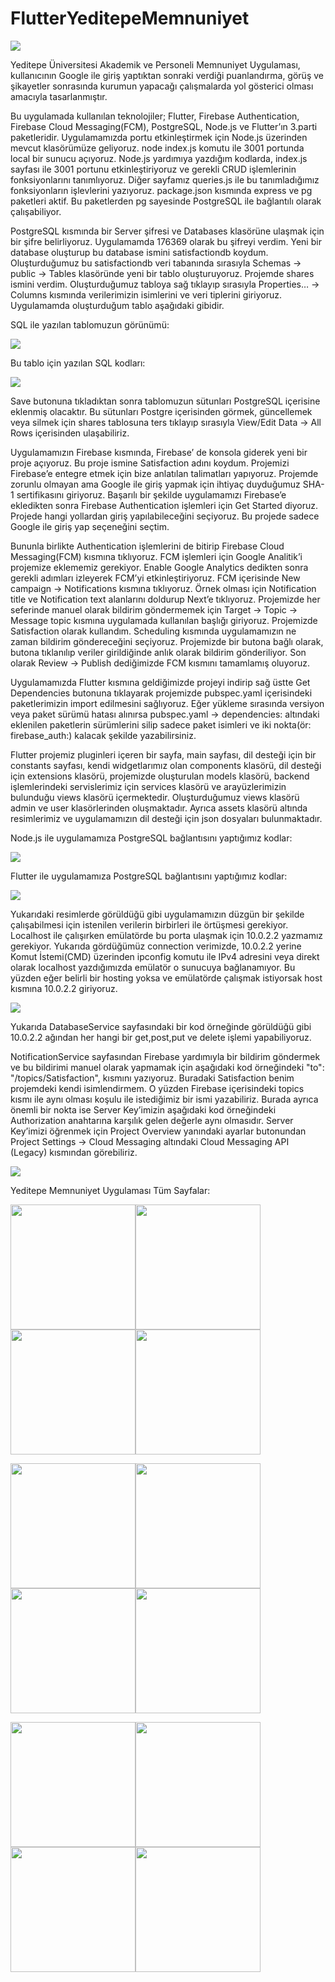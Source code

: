 # FlutterYeditepeMemnuniyet

![](https://github.com/anilyilmaz108/FlutterYeditepeMemnuniyet/blob/main/github_images/yeditepe.gif)

Yeditepe Üniversitesi Akademik ve Personeli Memnuniyet Uygulaması, kullanıcının Google ile giriş yaptıktan sonraki verdiği puanlandırma, görüş ve şikayetler sonrasında kurumun yapacağı çalışmalarda yol gösterici olması amacıyla tasarlanmıştır.

Bu uygulamada kullanılan teknolojiler; Flutter, Firebase Authentication, Firebase Cloud Messaging(FCM), PostgreSQL, Node.js ve Flutter’ın 3.parti paketleridir.
Uygulamamızda portu etkinleştirmek için Node.js üzerinden mevcut klasörümüze geliyoruz. node index.js komutu ile 3001 portunda local bir sunucu açıyoruz. Node.js yardımıya yazdığım kodlarda, index.js sayfası ile 3001 portunu etkinleştiriyoruz ve gerekli CRUD işlemlerinin fonksiyonlarını tanımlıyoruz. Diğer sayfamız queries.js ile bu tanımladığımız fonksiyonların işlevlerini yazıyoruz. package.json kısmında express ve pg paketleri aktif. Bu paketlerden pg sayesinde PostgreSQL ile bağlantılı olarak çalışabiliyor.

PostgreSQL kısmında bir Server şifresi ve Databases klasörüne ulaşmak için bir şifre belirliyoruz. Uygulamamda 176369 olarak bu şifreyi verdim. Yeni bir database oluşturup bu database ismini satisfactiondb koydum. Oluşturduğumuz bu satisfactiondb veri tabanında sırasıyla Schemas -> public -> Tables klasöründe yeni bir tablo oluşturuyoruz. Projemde shares ismini verdim. Oluşturduğumuz tabloya sağ tıklayıp sırasıyla Properties… -> Columns kısmında verilerimizin isimlerini ve veri tiplerini giriyoruz. Uygulamamda oluşturduğum tablo aşağıdaki gibidir.

SQL ile yazılan tablomuzun görünümü:

![](https://github.com/anilyilmaz108/FlutterYeditepeMemnuniyet/blob/main/github_images/2.PNG)

Bu tablo için yazılan SQL kodları: 

![](https://github.com/anilyilmaz108/FlutterYeditepeMemnuniyet/blob/main/github_images/1.PNG)

Save butonuna tıkladıktan sonra tablomuzun sütunları PostgreSQL içerisine eklenmiş olacaktır. Bu sütunları Postgre içerisinden görmek, güncellemek veya silmek için shares tablosuna ters tıklayıp sırasıyla View/Edit Data -> All Rows içerisinden ulaşabiliriz.

Uygulamamızın Firebase kısmında, Firebase’ de konsola giderek yeni bir proje açıyoruz. Bu proje ismine Satisfaction adını koydum. Projemizi Firebase’e entegre etmek için bize anlatılan talimatları yapıyoruz. Projemde zorunlu olmayan ama Google ile giriş yapmak için ihtiyaç duyduğumuz SHA-1 sertifikasını giriyoruz. Başarılı bir şekilde uygulamamızı Firebase’e ekledikten sonra Firebase Authentication işlemleri için Get Started diyoruz. Projede hangi yollardan giriş yapılabileceğini seçiyoruz. Bu projede sadece Google ile giriş yap seçeneğini seçtim.

Bununla birlikte Authentication işlemlerini de bitirip Firebase Cloud Messaging(FCM) kısmına tıklıyoruz. FCM işlemleri için Google Analitik’i projemize eklememiz gerekiyor. Enable Google Analytics dedikten sonra gerekli adımları izleyerek FCM’yi etkinleştiriyoruz. FCM içerisinde New campaign -> Notifications kısmına tıklıyoruz. Örnek olması için Notification title ve Notification text alanlarını doldurup Next’e tıklıyoruz. Projemizde her seferinde manuel olarak bildirim göndermemek için Target -> Topic -> Message topic kısmına uygulamada kullanılan başlığı giriyoruz. Projemizde Satisfaction olarak kullandım. Scheduling kısmında uygulamamızın ne zaman bildirim göndereceğini seçiyoruz. Projemizde bir butona bağlı olarak, butona tıklanılıp veriler girildiğinde anlık olarak bildirim gönderiliyor. Son olarak Review -> Publish dediğimizde FCM kısmını tamamlamış oluyoruz.

Uygulamamızda Flutter kısmına geldiğimizde projeyi indirip sağ üstte Get Dependencies butonuna tıklayarak projemizde pubspec.yaml içerisindeki paketlerimizin import edilmesini sağlıyoruz. Eğer yükleme sırasında versiyon veya paket sürümü hatası alınırsa pubspec.yaml -> dependencies: altındaki eklenilen paketlerin sürümlerini silip sadece paket isimleri ve iki nokta(ör: firebase_auth:) kalacak şekilde yazabilirsiniz. 

Flutter projemiz pluginleri içeren bir sayfa, main sayfası, dil desteği için bir constants sayfası, kendi widgetlarımız olan components klasörü, dil desteği için extensions klasörü, projemizde oluşturulan models klasörü, backend işlemlerindeki servislerimiz için services klasörü ve arayüzlerimizin bulunduğu views klasörü içermektedir.  Oluşturduğumuz views klasörü admin ve user klasörlerinden oluşmaktadır. Ayrıca assets klasörü altında resimlerimiz ve uygulamamızın dil desteği için json dosyaları bulunmaktadır.

Node.js ile uygulamamıza PostgreSQL bağlantısını yaptığımız kodlar:

![](https://github.com/anilyilmaz108/FlutterYeditepeMemnuniyet/blob/main/github_images/3.PNG)

Flutter ile uygulamamıza PostgreSQL bağlantısını yaptığımız kodlar:

![](https://github.com/anilyilmaz108/FlutterYeditepeMemnuniyet/blob/main/github_images/4.PNG)

Yukarıdaki resimlerde görüldüğü gibi uygulamamızın düzgün bir şekilde çalışabilmesi için istenilen verilerin birbirleri ile örtüşmesi gerekiyor. Localhost ile çalışırken emülatörde bu porta ulaşmak için 10.0.2.2 yazmamız gerekiyor. Yukarıda gördüğümüz connection verimizde, 10.0.2.2 yerine Komut İstemi(CMD) üzerinden ipconfig komutu ile IPv4 adresini veya direkt olarak localhost yazdığımızda emülatör o sunucuya bağlanamıyor. Bu yüzden eğer belirli bir hosting yoksa ve emülatörde çalışmak istiyorsak host kısmına 10.0.2.2 giriyoruz.

![](https://github.com/anilyilmaz108/FlutterYeditepeMemnuniyet/blob/main/github_images/5.PNG)

Yukarıda DatabaseService sayfasındaki bir kod örneğinde görüldüğü gibi 10.0.2.2 ağından her hangi bir get,post,put ve delete işlemi yapabiliyoruz.

NotificationService sayfasından Firebase yardımıyla bir bildirim göndermek ve bu bildirimi manuel olarak yapmamak için aşağıdaki kod örneğindeki "to": "/topics/Satisfaction", kısmını yazıyoruz. Buradaki Satisfaction benim projemdeki kendi isimlendirmem. O yüzden Firebase içerisindeki topics kısmı ile aynı olması koşulu ile istediğimiz bir ismi yazabiliriz. Burada ayrıca önemli bir nokta ise Server Key’imizin aşağıdaki kod örneğindeki Authorization anahtarına karşılık gelen değerle aynı olmasıdır. Server Key’imizi öğrenmek için Project Overview yanındaki ayarlar butonundan Project Settings -> Cloud Messaging altındaki Cloud Messaging API (Legacy) kısmından görebiliriz.

![](https://github.com/anilyilmaz108/FlutterYeditepeMemnuniyet/blob/main/github_images/6.PNG)

Yeditepe Memnuniyet Uygulaması Tüm Sayfalar:


<img src="https://github.com/anilyilmaz108/FlutterYeditepeMemnuniyet/blob/main/github_images/46.PNG" width="200"/><img src="https://github.com/anilyilmaz108/FlutterYeditepeMemnuniyet/blob/main/github_images/47.PNG" width="200"/><img src="https://github.com/anilyilmaz108/FlutterYeditepeMemnuniyet/blob/main/github_images/48.PNG" width="200"/><img src="https://github.com/anilyilmaz108/FlutterYeditepeMemnuniyet/blob/main/github_images/49.PNG" width="200"/>

<img src="https://github.com/anilyilmaz108/FlutterYeditepeMemnuniyet/blob/main/github_images/50.PNG" width="200"/><img src="https://github.com/anilyilmaz108/FlutterYeditepeMemnuniyet/blob/main/github_images/51.PNG" width="200"/><img src="https://github.com/anilyilmaz108/FlutterYeditepeMemnuniyet/blob/main/github_images/52.PNG" width="200"/><img src="https://github.com/anilyilmaz108/FlutterYeditepeMemnuniyet/blob/main/github_images/53.PNG" width="200"/>

<img src="https://github.com/anilyilmaz108/FlutterYeditepeMemnuniyet/blob/main/github_images/54.PNG" width="200"/><img src="https://github.com/anilyilmaz108/FlutterYeditepeMemnuniyet/blob/main/github_images/55.PNG" width="200"/><img src="https://github.com/anilyilmaz108/FlutterYeditepeMemnuniyet/blob/main/github_images/56.PNG" width="200"/><img src="https://github.com/anilyilmaz108/FlutterYeditepeMemnuniyet/blob/main/github_images/57.PNG" width="200"/>

